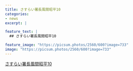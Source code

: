 ```yaml
---
title: さすらい署長風間昭平10
categories:
- news
excerpt: |

feature_text: |
  ## さすらい署長風間昭平10

feature_image: "https://picsum.photos/2560/600?image=733"
image: "https://picsum.photos/2560/600?image=733"
---
```


[さすらい署長風間昭平10](https://www.necoweb.com/neco/program/detail.php?id=5348&)
